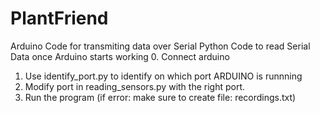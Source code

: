 # PlantFriend

Arduino Code for transmiting data over Serial
Python Code to read Serial Data once Arduino starts working
0. Connect arduino
1. Use identify_port.py to identify on which port ARDUINO is runnning
2. Modify port in reading_sensors.py with the right port.
3. Run the program (if error: make sure to create file: recordings.txt)

